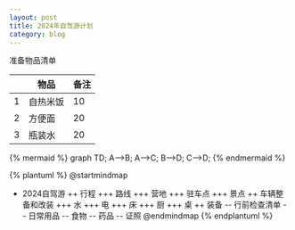 ```yaml
---
layout: post
title: 2024年自驾游计划
category: blog
---
```


准备物品清单

|   | 物品 | 备注 |
|-------|--------|---------|
| 1 | 自热米饭 | 10 |
| 2 | 方便面 | 20 |
| 3 | 瓶装水 | 20 |


{% mermaid %}
graph TD;
    A-->B;
    A-->C;
    B-->D;
    C-->D;
{% endmermaid %}


{% plantuml %}
@startmindmap
+ 2024自驾游
++ 行程
+++ 路线
+++ 营地
+++ 驻车点
+++ 景点
++ 车辆整备和改装
+++ 水
+++ 电
+++ 床
+++ 厨
+++ 桌
++ 装备
-- 行前检查清单
-- 日常用品
-- 食物
-- 药品
-- 证照
@endmindmap
{% endplantuml %}


